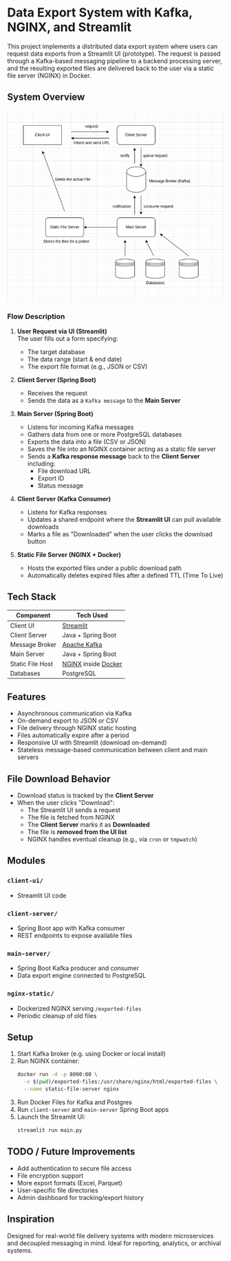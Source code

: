 
# Data Export System with Kafka, NGINX, and Streamlit

This project implements a distributed data export system where users can request data exports from a Streamlit UI (prototype). The request is passed through a Kafka-based messaging pipeline to a backend processing server, and the resulting exported files are delivered back to the user via a static file server (NGINX) in Docker.

## System Overview

![Architecture Diagram](./Template/asserts/overview.png)

### Flow Description

1. **User Request via UI (Streamlit)**  
   The user fills out a form specifying:
   - The target database
   - The data range (start & end date)
   - The export file format (e.g., JSON or CSV)

2. **Client Server (Spring Boot)**  
   - Receives the request
   - Sends the data as a `Kafka message` to the **Main Server**

3. **Main Server (Spring Boot)**  
   - Listens for incoming Kafka messages
   - Gathers data from one or more PostgreSQL databases
   - Exports the data into a file (CSV or JSON)
   - Saves the file into an NGINX container acting as a static file server
   - Sends a **Kafka response message** back to the **Client Server** including:
     - File download URL
     - Export ID
     - Status message

4. **Client Server (Kafka Consumer)**  
   - Listens for Kafka responses
   - Updates a shared endpoint where the **Streamlit UI** can pull available downloads
   - Marks a file as "Downloaded" when the user clicks the download button

5. **Static File Server (NGINX + Docker)**  
   - Hosts the exported files under a public download path
   - Automatically deletes expired files after a defined TTL (Time To Live)

## Tech Stack

| Component         | Tech Used             |
|------------------|-----------------------|
| Client UI        | [Streamlit](https://streamlit.io) |
| Client Server    | Java + Spring Boot    |
| Message Broker   | [Apache Kafka](https://kafka.apache.org) |
| Main Server      | Java + Spring Boot    |
| Static File Host | [NGINX](https://nginx.org) inside [Docker](https://www.docker.com/) |
| Databases        | PostgreSQL            |

## Features

- Asynchronous communication via Kafka
- On-demand export to JSON or CSV
- File delivery through NGINX static hosting
- Files automatically expire after a period
- Responsive UI with Streamlit (download on-demand)
- Stateless message-based communication between client and main servers

## File Download Behavior

- Download status is tracked by the **Client Server**
- When the user clicks "Download":
  - The Streamlit UI sends a request
  - The file is fetched from NGINX
  - The **Client Server** marks it as **Downloaded**
  - The file is **removed from the UI list**
  - NGINX handles eventual cleanup (e.g., via `cron` or `tmpwatch`)

## Modules

### `client-ui/`
- Streamlit UI code

### `client-server/`
- Spring Boot app with Kafka consumer
- REST endpoints to expose available files

### `main-server/`
- Spring Boot Kafka producer and consumer
- Data export engine connected to PostgreSQL

### `nginx-static/`
- Dockerized NGINX serving `/exported-files`
- Periodic cleanup of old files

## Setup

1. Start Kafka broker (e.g. using Docker or local install)
2. Run NGINX container:
   ```bash
   docker run -d -p 8090:80 \
     -v $(pwd)/exported-files:/usr/share/nginx/html/exported-files \
     --name static-file-server nginx
   ```
3. Run Docker Files for Kafka and Postgres
4. Run `client-server` and `main-server` Spring Boot apps
5. Launch the Streamlit UI:
   ```bash
   streamlit run main.py
   ```

## TODO / Future Improvements

- Add authentication to secure file access
- File encryption support
- More export formats (Excel, Parquet)
- User-specific file directories
- Admin dashboard for tracking/export history

## Inspiration

Designed for real-world file delivery systems with modern microservices and decoupled messaging in mind. Ideal for reporting, analytics, or archival systems.
